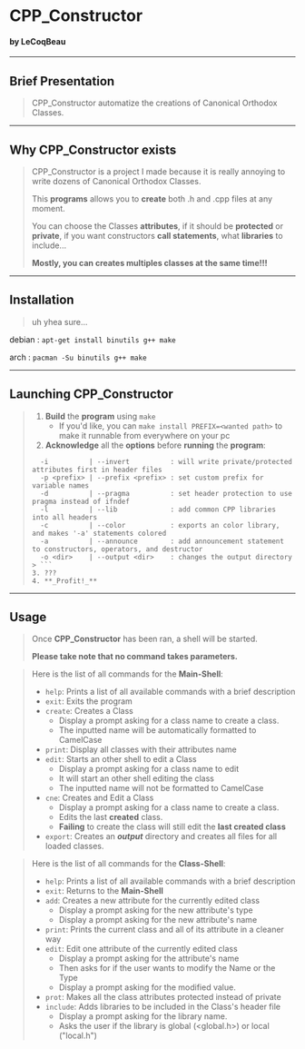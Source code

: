 # CPP_Constructor
#### by LeCoqBeau

---

## Brief Presentation

> CPP_Constructor automatize the creations of Canonical Orthodox Classes.

---

## Why CPP_Constructor exists

> CPP_Constructor is a project I made because it is really annoying to write
> dozens of Canonical Orthodox Classes.
> 
> This **programs** allows you to **create** both .h and .cpp files at any moment.
> 
> You can choose the Classes **attributes**, if it should be **protected** or **private**, if you want
> constructors **call statements**, what **libraries** to include...
> 
> **Mostly, you can creates multiples classes at the same time!!!**

---
## Installation

> uh yhea sure...

debian : `apt-get install binutils g++ make`

arch : `pacman -Su binutils g++ make`

---
## Launching CPP_Constructor

> 1. **Build** the **program** using `make`
>    - If you'd like, you can `make install PREFIX=<wanted path>`
>    to make it runnable from everywhere on your pc
> 2. **Acknowledge** all the **options** before **running** the **program**:
> ```
>   -i          | --invert          : will write private/protected attributes first in header files
>   -p <prefix> | --prefix <prefix> : set custom prefix for variable names
>   -d          | --pragma          : set header protection to use pragma instead of ifndef
>   -l          | --lib             : add common CPP libraries into all headers
>   -c          | --color           : exports an color library, and makes '-a' statements colored
>   -a          | --announce        : add announcement statement to constructors, operators, and destructor
>   -o <dir>    | --output <dir>    : changes the output directory
> > ```
> 3. ???
> 4. **_Profit!_**

---
## Usage

> Once **CPP_Constructor** has been ran, a shell will be started.
> 
> **Please take note that no command takes parameters.**

> Here is the list of all commands for the **Main-Shell**:
>  - `help`: Prints a list of all available commands with a brief description
>  - `exit`: Exits the program
>  - `create`: Creates a Class
>    - Display a prompt asking for a class name to create a class.
>    - The inputted name will be automatically formatted to CamelCase
>  - `print`: Display all classes with their attributes name
>  - `edit`: Starts an other shell to edit a Class
>    - Display a prompt asking for a class name to edit
>    - It will start an other shell editing the class
>    - The inputted name will not be formatted to CamelCase
>  - `cne`: Creates and Edit a Class
>    - Display a prompt asking for a class name to create a class.
>    - Edits the last **created** class.
>    - **Failing** to create the class will still edit the **last created class**
>  - `export`: Creates an ___output___ directory and creates all files for all loaded classes.

> Here is the list of all commands for the **Class-Shell**:
>  - `help`: Prints a list of all available commands with a brief description
>  - `exit`: Returns to the **Main-Shell**
>  - `add`: Creates a new attribute for the currently edited class
>    - Display a prompt asking for the new attribute's type
>    - Display a prompt asking for the new attribute's name
>  - `print`: Prints the current class and all of its attribute in a cleaner way
>  - `edit`: Edit one attribute of the currently edited class
>    - Display a prompt asking for the attribute's name
>    - Then asks for if the user wants to modify the Name or the Type
>    - Display a prompt asking for the modified value.
>  - `prot`: Makes all the class attributes protected instead of private
>  - `include`: Adds libraries to be included in the Class's header file
>    - Display a prompt asking for the library name.
>    - Asks the user if the library is global (<global.h>) or local ("local.h")